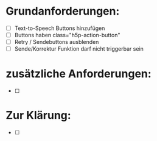# Grundanforderungen:  
- [ ] Text-to-Speech Buttons hinzufügen
- [ ] Buttons haben class="h5p-action-button"
- [ ] Retry / Sendebuttons ausblenden
- [ ] Sende/Korrektur Funktion darf nicht triggerbar sein

# zusätzliche Anforderungen:  
- [ ] 

# Zur Klärung:  
- [ ] 